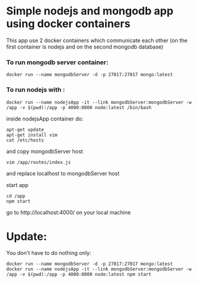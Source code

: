 # Simple nodejs and mongodb app using docker containers

This app use 2 docker containers which communicate each other (on the first container is nodejs and on the second mongodb database)


### To run mongodb server container:
```
docker run --name mongodbServer -d -p 27017:27017 mongo:latest
```

### To run nodejs with :
```
docker run --name nodejsApp -it --link mongodbServer:mongodbServer -w /app -v $(pwd):/app -p 4000:8000 node:latest /bin/bash
```


inside nodejsApp container do:

```
apt-get update
apt-get install vim
cat /etc/hosts
```
and copy mongodbServer host

```
vim /app/routes/index.js
```

and replace localhost to mongodbServer host

start app

```
cd /app
npm start
```

go to http://localhost:4000/ on your local machine



# Update:

You don't have to do nothing only: 

```
docker run --name mongodbServer -d -p 27017:27017 mongo:latest
docker run --name nodejsApp -it --link mongodbServer:mongodbServer -w /app -v $(pwd):/app -p 4000:8000 node:latest npm start
```


